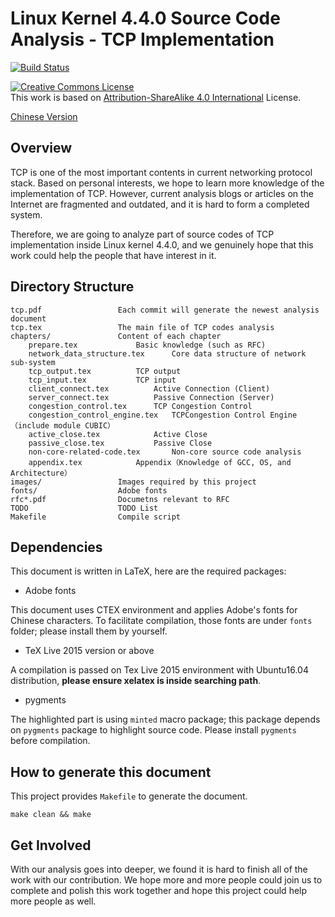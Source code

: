 # Linux Kernel 4.4.0 Source Code Analysis - TCP Implementation #
[![Build Status](https://travis-ci.org/fzyz999/Analysis_TCP_in_Linux.svg?branch=master)](https://travis-ci.org/fzyz999/Analysis_TCP_in_Linux)

<p>
<a rel="license" href="http://creativecommons.org/licenses/by-sa/4.0/"><img alt="Creative Commons License" style="border-width:0" src="https://i.creativecommons.org/l/by-sa/4.0/88x31.png" /></a><br />This work is based on <a rel="license" href="http://creativecommons.org/licenses/by-sa/4.0/">Attribution-ShareAlike 4.0 International</a> License.
</p>

[Chinese Version](README.md)

## Overview ##
TCP is one of the most important contents in current networking protocol stack. Based on personal interests, we hope to learn more knowledge of the implementation of TCP. However, current analysis blogs or articles on the Internet are fragmented and outdated, and it is hard to form a completed system.

Therefore, we are going to analyze part of source codes of TCP implementation inside Linux kernel 4.4.0, and we genuinely hope that this work could help the people that have interest in it.

## Directory Structure ##
```text
tcp.pdf					Each commit will generate the newest analysis document
tcp.tex					The main file of TCP codes analysis 
chapters/				Content of each chapter
    prepare.tex				Basic knowledge (such as RFC)
    network_data_structure.tex		Core data structure of network sub-system
    tcp_output.tex			TCP output
    tcp_input.tex			TCP input
    client_connect.tex			Active Connection (Client)
    server_connect.tex			Passive Connection (Server)
    congestion_control.tex		TCP Congestion Control
    congestion_control_engine.tex	TCPCongestion Control Engine（include module CUBIC）
    active_close.tex			Active Close
    passive_close.tex			Passive Close
    non-core-related-code.tex		Non-core source code analysis
    appendix.tex			Appendix（Knowledge of GCC, OS, and Architecture）
images/					Images required by this project
fonts/					Adobe fonts
rfc*.pdf				Documetns relevant to RFC
TODO					TODO List
Makefile				Compile script
```

## Dependencies ##

This document is written in LaTeX, here are the required packages:

+ Adobe fonts

This document uses CTEX environment and applies Adobe's fonts for Chinese characters. To facilitate compilation, those fonts are under `fonts` folder; please install them by yourself.

+ TeX Live 2015 version or above

A compilation is passed on Tex Live 2015 environment with Ubuntu16.04 distribution, **please ensure xelatex is inside searching path**.

+ pygments

The highlighted part is using `minted` macro package; this package depends on `pygments` package to highlight source code. Please install `pygments` before compilation.


## How to generate this document ##

This project provides `Makefile` to generate the document.

```shell
make clean && make
```

## Get Involved ##
With our analysis goes into deeper, we found it is hard to finish all of the work with our contribution. We hope more and more people could join us to complete and polish this work together and hope this project could help more people as well.
